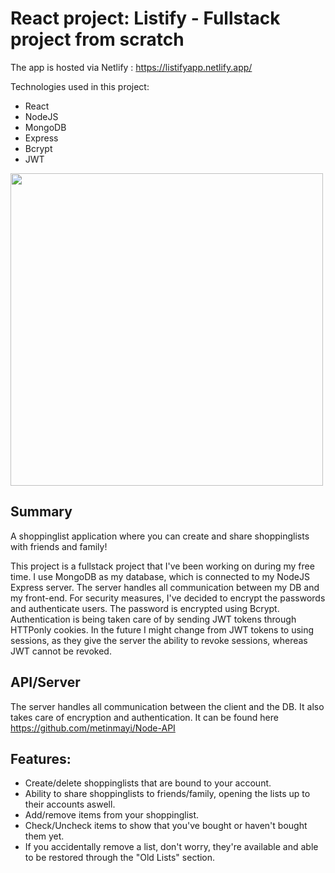 # React project: Listify - Fullstack project from scratch
The app is hosted via Netlify : https://listifyapp.netlify.app/

 Technologies used in this project:
* React
* NodeJS
* MongoDB
* Express
* Bcrypt
* JWT


<img src="https://cdn.discordapp.com/attachments/923936691906043965/935545098635206726/unknown.png" height="500px"/> 

## Summary
A shoppinglist application where you can create and share shoppinglists with friends and family!



This project is a fullstack project that I've been working on during my free time.
I use MongoDB as my database, which is connected to my NodeJS Express server. The server handles all communication between my DB and my front-end.
For security measures, I've decided to encrypt the passwords and authenticate users. The password is encrypted using Bcrypt. Authentication is being taken care of by sending JWT tokens through HTTPonly cookies. In the future I might change from JWT tokens to using sessions, as they give the server the ability to revoke sessions, whereas JWT cannot be revoked.





## API/Server
The server handles all communication between the client and the DB. It also takes care of encryption and authentication. It can be found here
https://github.com/metinmayi/Node-API


## Features:
* Create/delete shoppinglists that are bound to your account.
* Ability to share shoppinglists to friends/family, opening the lists up to their accounts aswell.
* Add/remove items from your shoppinglist.
* Check/Uncheck items to show that you've bought or haven't bought them yet.
* If you accidentally remove a list, don't worry, they're available and able to be restored through the "Old Lists" section.
